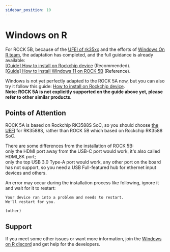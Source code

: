 ```yaml
---
sidebar_position: 10
---
```


# Windows on R

For ROCK 5B, because of the [UFEI of rk35xx](https://github.com/edk2-porting/edk2-rk35xx) and the efforts of [Windows On R team](https://worproject.com/),
the adaptation has completed, and the full guidance is already available:  
[\[Guide\] How to install on Rockchip device](https://worproject.com/guides/how-to-install/on-rockchip) (Recommended).  
[\[Guide\] How to install Windows 11 on ROCK 5B](https://forum.radxa.com/t/guide-how-to-install-windows-11-on-rock-5b/15524) (Reference).

Windows is not yet perfectly adapted to the ROCK 5A now,
but you can also try it follow this guide: [How to install on Rockchip device](https://worproject.com/guides/how-to-install/on-rockchip).  
**Note: ROCK 5A is not explicitly supported on the guide above yet, please refer to other similar products.**

## Points of Attention

ROCK 5A is based on Rockchip RK3588S SoC, so you should choose [the UEFI](https://github.com/edk2-porting/edk2-rk35xx/releases) for RK3588S,
rather than ROCK 5B which based on Rockchip RK3588 SoC.

There are some differences from the installation of ROCK 5B:  
only the HDMI port away from the USB-C port would work, it's also called HDMI_8K port;  
only the top USB 3.0 Type-A port would work, any other port on the board has not support, so you need a USB Full-featured hub for ethernet input devices and others.

An error may occur during the installation process like following, ignore it and wait for it to restart:

```
Your device ran into a problem and needs to restart.
We'll restart for you.

(other)
```

## Support

If you meet some other issues or want more information,
join the [Windows on R discord](https://discord.gg/tjwm9PwZWW) and get help for the developers.
